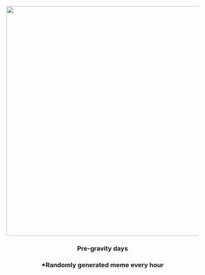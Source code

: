 <p align="center">
        <img src="https://i.redd.it/ogd9h34443b91.gif" width="600" height="600">
        </p>
        <h3 align="center">Pre-gravity days</h3>
        <h3 align="center">*Randomly generated meme every hour</h3>
    